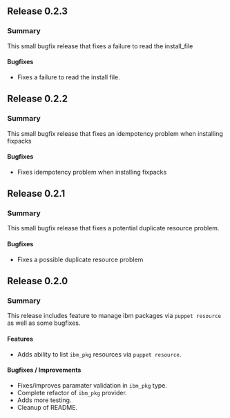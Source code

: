 ## Release 0.2.3
### Summary
This small bugfix release that fixes a failure to read the install_file

#### Bugfixes
- Fixes a failure to read the install file.

## Release 0.2.2
### Summary
This small bugfix release that fixes an idempotency problem when installing fixpacks

#### Bugfixes
- Fixes idempotency problem when installing fixpacks

## Release 0.2.1
### Summary
This small bugfix release that fixes a potential duplicate resource problem.

#### Bugfixes
- Fixes a possible duplicate resource problem

## Release 0.2.0
### Summary
This release includes feature to manage ibm packages via `puppet resource` as well as some bugfixes.

#### Features
- Adds ability to list `ibm_pkg` resources via `puppet resource`.

#### Bugfixes / Improvements
- Fixes/improves paramater validation in `ibm_pkg` type.
- Complete refactor of `ibm_pkg` provider.
- Adds more testing.
- Cleanup of README.
